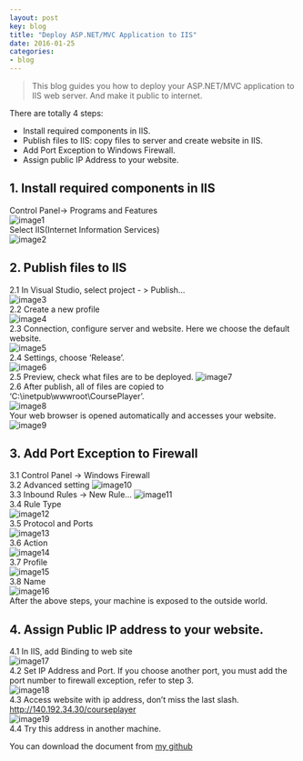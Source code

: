 ```yaml
---
layout: post
key: blog
title: "Deploy ASP.NET/MVC Application to IIS"
date: 2016-01-25
categories:
- blog
---
```


> This blog guides you how to deploy your ASP.NET/MVC application to IIS web server. And make it public to internet.

There are totally 4 steps:  

* Install required components in IIS.
* Publish files to IIS: copy files to server and create website in IIS.
* Add Port Exception to Windows Firewall.
* Assign public IP Address to your website.

## 1. Install required components in IIS
Control Panel-> Programs and Features  
![image1](/public/pics/2016-01-25/image1.png)  
Select IIS(Internet Information Services)  
![image2](/public/pics/2016-01-25/image2.png)  

## 2. Publish files to IIS  
2.1  In Visual Studio, select project - &gt; Publish…  
![image3](/public/pics/2016-01-25/image3.png)  
2.2  Create a new profile  
![image4](/public/pics/2016-01-25/image4.png)  
2.3  Connection, configure server and website. Here we choose the default website.  
![image5](/public/pics/2016-01-25/image5.png)  
2.4  Settings, choose ‘Release’.  
![image6](/public/pics/2016-01-25/image6.png)  
2.5  Preview, check what files are to be deployed.
![image7](/public/pics/2016-01-25/image7.png)  
2.6  After publish, all of files are copied to ‘C:\\inetpub\\wwwroot\\CoursePlayer’.  
![image8](/public/pics/2016-01-25/image8.png)  
Your web browser is opened automatically and accesses your website.  
![image9](/public/pics/2016-01-25/image9.png)  

## 3. Add Port Exception to Firewall  
3.1  Control Panel -&gt; Windows Firewall  
3.2  Advanced setting
![image10](/public/pics/2016-01-25/image10.png)  
3.3  Inbound Rules -&gt; New Rule…
![image11](/public/pics/2016-01-25/image11.png)  
3.4  Rule Type  
![image12](/public/pics/2016-01-25/image12.png)  
3.5  Protocol and Ports  
![image13](/public/pics/2016-01-25/image13.png)  
3.6  Action  
![image14](/public/pics/2016-01-25/image14.png)  
3.7  Profile  
![image15](/public/pics/2016-01-25/image15.png)  
3.8  Name  
![image16](/public/pics/2016-01-25/image16.png)  
After the above steps, your machine is exposed to the outside world.

## 4. Assign Public IP address to your website.  
4.1  In IIS, add Binding to web site  
![image17](/public/pics/2016-01-25/image17.png)  
4.2  Set IP Address and Port.
If you choose another port, you must add the port number to firewall exception, refer to step 3.  
![image18](/public/pics/2016-01-25/image18.png)  
4.3  Access website with ip address, don’t miss the last slash.  
http://140.192.34.30/courseplayer  
![image19](/public/pics/2016-01-25/image19.png)  
4.4  Try this address in another machine.  

You can download the document from [my github](http://jojozhuang.github.io/public/docs/deploy_to_iis.pdf)
